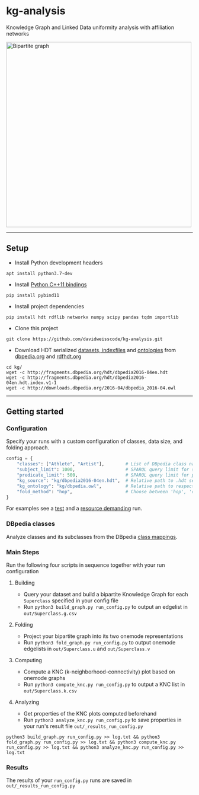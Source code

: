 # kg-analysis
Knowledge Graph and Linked Data uniformity analysis with affiliation networks  

<img src="https://github.com/davidweisscode/kg-analysis/blob/master/bipgraph.png" alt="Bipartite graph" width="500px">

---
## Setup
* Install Python development headers  
```
apt install python3.7-dev
```
* Install [Python C++11 bindings](http://pybind11.readthedocs.io/en/stable/)  
```
pip install pybind11
```
* Install project dependencies
```
pip install hdt rdflib networkx numpy scipy pandas tqdm importlib
```  
* Clone this project
```
git clone https://github.com/davidweisscode/kg-analysis.git
```
* Download HDT serialized [datasets, indexfiles](http://fragments.dbpedia.org/hdt/) and [ontologies](http://downloads.dbpedia.org/2016-04/) from [dbpedia.org](https://wiki.dbpedia.org/) and [rdfhdt.org](http://www.rdfhdt.org/datasets/)
```
cd kg/
wget -c http://fragments.dbpedia.org/hdt/dbpedia2016-04en.hdt
wget -c http://fragments.dbpedia.org/hdt/dbpedia2016-04en.hdt.index.v1-1
wget -c http://downloads.dbpedia.org/2016-04/dbpedia_2016-04.owl
```

---

## Getting started
### Configuration
Specify your runs with a custom configuration of classes, data size, and folding approach.
```python
config = {
    "classes": ["Athlete", "Artist"],        # List of DBpedia class names to analyze
    "subject_limit": 1000,                   # SPARQL query limit for subjects of each subclass
    "predicate_limit": 500,                  # SPARQL query limit for predicates of each subject
    "kg_source": "kg/dbpedia2016-04en.hdt",  # Relative path to .hdt serialized Knowledge Graph
    "kg_ontology": "kg/dbpedia.owl",         # Relative path to respective Knowledge Graph ontology
    "fold_method": "hop",                    # Choose between 'hop', 'dot', or 'intersect'
}
```
For examples see a [test](https://github.com/davidweisscode/kg-analysis/blob/master/small_run.py) and a [resource demanding](https://github.com/davidweisscode/kg-analysis/blob/master/big_run.py) run.

### DBpedia classes
Analyze classes and its subclasses from the DBpedia [class mappings](http://mappings.dbpedia.org/server/ontology/classes/).

### Main Steps
Run the following four scripts in sequence together with your run configuration  

 1. Building  
    - Query your dataset and build a bipartite Knowledge Graph for each `Superclass` specified in your config file  
    - Run `python3 build_graph.py run_config.py` to output an edgelist in `out/Superclass.g.csv`  

 2. Folding  
    - Project your bipartite graph into its two onemode representations  
    - Run `python3 fold_graph.py run_config.py` to output onemode edgelists in `out/Superclass.u` and `out/Superclass.v`  

 3. Computing  
    - Compute a KNC (k-neighborhood-connectivity) plot based on onemode graphs  
    - Run `python3 compute_knc.py run_config.py` to output a KNC list in `out/Superclass.k.csv`  

 4. Analyzing  
    - Get properties of the KNC plots computed beforehand  
    - Run `python3 analyze_knc.py run_config.py` to save properties in your run's result file `out/_results_run_config.py`  

```
python3 build_graph.py run_config.py >> log.txt && python3 fold_graph.py run_config.py >> log.txt && python3 compute_knc.py run_config.py >> log.txt && python3 analyze_knc.py run_config.py >> log.txt
```  

### Results
The results of your `run_config.py` runs are saved in `out/_results_run_config.py`  
